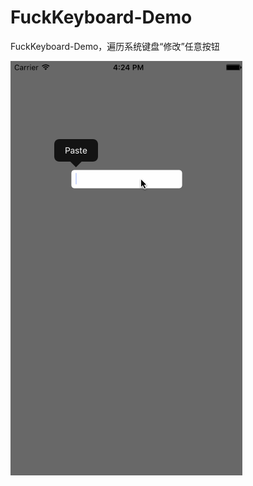 # FuckKeyboard-Demo
FuckKeyboard-Demo，遍历系统键盘“修改”任意按钮

![](https://raw.githubusercontent.com/shaojiankui/FuckKeyboard-Demo/master/demo.gif)

